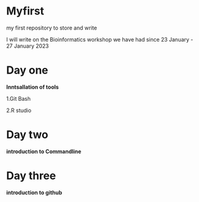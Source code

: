 # Myfirst
my first repository to store and write

I will write on the Bioinformatics workshop we have had since  23 January - 27 January 2023

# Day one
**Inntsallation of tools**

1.Git Bash

2.R studio

# Day two
**introduction to Commandline**


# Day three
**introduction to github**
